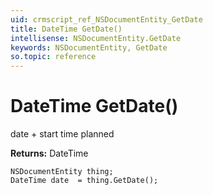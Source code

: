 ```yaml
---
uid: crmscript_ref_NSDocumentEntity_GetDate
title: DateTime GetDate()
intellisense: NSDocumentEntity.GetDate
keywords: NSDocumentEntity, GetDate
so.topic: reference
---
```


# DateTime GetDate()

date + start time planned

**Returns:** DateTime

```crmscript
NSDocumentEntity thing;
DateTime date  = thing.GetDate();
```

